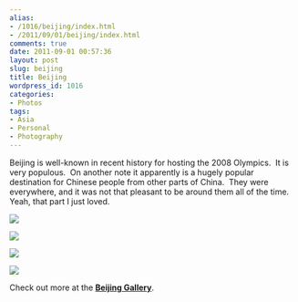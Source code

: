 ```yaml
---
alias:
- /1016/beijing/index.html
- /2011/09/01/beijing/index.html
comments: true
date: 2011-09-01 00:57:36
layout: post
slug: beijing
title: Beijing
wordpress_id: 1016
categories:
- Photos
tags:
- Asia
- Personal
- Photography
---
```


Beijing is well-known in recent history for hosting the 2008 Olympics.  It is very populous.  On another note it apparently is a hugely popular destination for Chinese people from other parts of China.  They were everywhere, and it was not that pleasant to be around them all of the time.  Yeah, that part I just loved.




[![](http://thegalleryis.goingthewongway.com/var/resizes/Travel/Beijing/1.jpg?m=1313808896)](http://thegalleryis.goingthewongway.com/var/albums/Travel/Beijing/1.jpg?m=1313808896)




[![](http://thegalleryis.goingthewongway.com/var/resizes/Travel/Beijing/3.jpg?m=1313808897)](http://thegalleryis.goingthewongway.com/var/albums/Travel/Beijing/3.jpg?m=1313808897)




[![](http://thegalleryis.goingthewongway.com/var/resizes/Travel/Beijing/5.jpg?m=1313808897)](http://thegalleryis.goingthewongway.com/var/albums/Travel/Beijing/5.jpg?m=1313808897)




[![](http://thegalleryis.goingthewongway.com/var/resizes/Travel/Beijing/6.jpg?m=1313808909)](http://thegalleryis.goingthewongway.com/var/albums/Travel/Beijing/6.jpg?m=1313808909)






Check out more at the **[Beijing Gallery](http://www.goingthewongway.com/item?3,tb)**.


